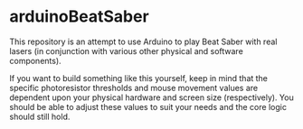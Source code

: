 # arduinoBeatSaber
This repository is an attempt to use Arduino to play Beat Saber with real lasers (in conjunction with various other physical and software components).

If you want to build something like this yourself, keep in mind that the specific photoresistor thresholds and mouse movement values are dependent upon your physical hardware and screen size (respectively).
You should be able to adjust these values to suit your needs and the core logic should still hold.
